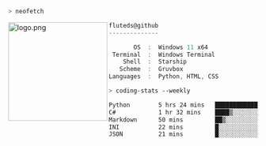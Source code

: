 ```zsh
> neofetch
```

<!--img align="left" src="https://github.com/fluteds.png" alt="logo.png" width="200"/>-->
<img align="left" src="https://external-content.duckduckgo.com/iu/?u=https%3A%2F%2F78.media.tumblr.com%2F975fca5f82161b190efdcaa05ffbd4ec%2Ftumblr_p6q6m9TJF01x3p3jmo1_500.png&f=1&nofb=1" alt="logo.png" width="200"/>

```csharp
fluteds@github
--------------

       OS  :  Windows 11 x64
 Terminal  :  Windows Terminal
    Shell  :  Starship
   Scheme  :  Gruvbox
Languages  :  Python, HTML, CSS
```

```zsh
> coding-stats --weekly
```

<!--START_SECTION:waka-->

```txt
Python        5 hrs 24 mins   ██████████████▓░░░░░░░░░░   59.04 %
C#            1 hr 32 mins    ████▒░░░░░░░░░░░░░░░░░░░░   16.86 %
Markdown      50 mins         ██▒░░░░░░░░░░░░░░░░░░░░░░   09.27 %
INI           22 mins         █░░░░░░░░░░░░░░░░░░░░░░░░   04.02 %
JSON          21 mins         █░░░░░░░░░░░░░░░░░░░░░░░░   03.99 %
```

<!--END_SECTION:waka-->
